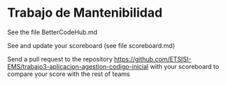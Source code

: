 # Trabajo de Mantenibilidad

See the file BetterCodeHub.md

See and update your scoreboard (see file scoreboard.md)

Send a pull request to the repository https://github.com/ETSISI-EMS/trabajo3-aplicacion-agestion-codigo-inicial with your scoreboard to compare your score with the rest of teams
